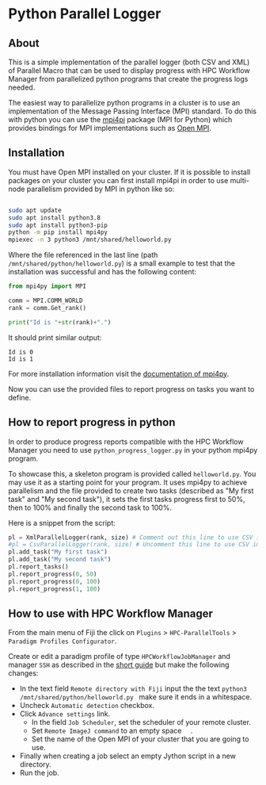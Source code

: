 # Python Parallel Logger

## About

This is a simple implementation of the parallel logger (both CSV and XML) of Parallel Macro that can be used to display progress with HPC Workflow Manager from parallelized python programs that create the progress logs needed.

The easiest way to parallelize python programs in a cluster is to use an implementation of the Message Passing Interface (MPI) standard. To do this with python you can use the [mpi4pi](https://mpi4py.github.io/) package (MPI for Python) which provides bindings for MPI implementations such as [Open MPI](https://www.open-mpi.org/). 

## Installation

You must have Open MPI installed on your cluster. If it is possible to install packages on your cluster you can first install mpi4pi in order to use multi-node parallelism provided by MPI in python like so:

```bash

sudo apt update 
sudo apt install python3.8
sudo apt install python3-pip
python -m pip install mpi4py
mpiexec -n 3 python3 /mnt/shared/helloworld.py
```

Where the file referenced in the last line (path `/mnt/shared/python/helloworld.py`) is a small example to test that the installation was successful and has the following content:

```python
from mpi4py import MPI

comm = MPI.COMM_WORLD
rank = comm.Get_rank()

print("Id is "+str(rank)+".")
```

It should print similar output:

````text
Id is 0
Id is 1
````

For more installation information visit the [documentation of mpi4py](https://mpi4py.readthedocs.io/en/stable/install.html).

Now you can use the provided files to report progress on tasks you want to define.

## How to report progress in python

In order to produce progress reports compatible with the HPC Workflow Manager you need to use `python_progress_logger.py` in your python mpi4py program.

To showcase this, a skeleton program is provided called `helloworld.py`. You may use it as a starting point for your program. It uses mpi4py to achieve parallelism and the file provided to create two tasks (described as "My first task" and "My second task"), it sets the first tasks progress first to 50%, then to 100% and finally the second task to 100%.

Here is a snippet from the script:

```python
pl = XmlParallelLogger(rank, size) # Comment out this line to use CSV instead.
#pl = CsvParallelLogger(rank, size) # Uncomment this line to use CSV instead.
pl.add_task("My first task")
pl.add_task("My second task")
pl.report_tasks()
pl.report_progress(0, 50)
pl.report_progress(0, 100)
pl.report_progress(1, 100)
```

## How to use with HPC Workflow Manager

From the main menu of Fiji the click on `Plugins` > `HPC-ParallelTools` > `Paradigm Profiles Configurator`.

Create or edit a paradigm profile of type `HPCWorkflowJobManager` and manager `SSH` as described in the [short guide](https://github.com/fiji-hpc/parallel-macro/wiki/How-to-set-up-the-paradigm-for-Parallel-Macro) but make the following changes:

* In the text field `Remote directory with Fiji` input the the text `python3 /mnt/shared/python/helloworld.py ` make sure it ends in a whitespace. 
* Uncheck `Automatic detection` checkbox. 
* Click `Advance settings` link.
  * In the field `Job Scheduler`, set the scheduler of your remote cluster.
  * Set `Remote ImageJ command` to an empty space `  `.
  * Set the name of the Open MPI of your cluster that you are going to use.
* Finally when creating a job select an empty Jython script in a new directory.
* Run the job.
